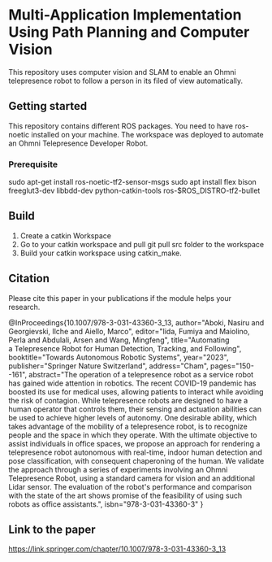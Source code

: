 # Multi-Application Implementation Using Path Planning and Computer Vision
This repository uses computer vision and SLAM to enable an Ohmni telepresence robot to follow a person in its filed of view automatically.

## Getting started
This repository contains different ROS packages. You need to have ros-noetic installed on your machine. 
The workspace was deployed to automate an Ohmni Telepresence Developer Robot.

### Prerequisite
sudo apt-get install ros-noetic-tf2-sensor-msgs
sudo apt install flex bison freeglut3-dev libbdd-dev python-catkin-tools ros-$ROS_DISTRO-tf2-bullet

## Build
1. Create a catkin Workspace
2. Go to your catkin workspace and pull git pull src folder to the workspace 
3. Build your catkin workspace using catkin_make.

## Citation

Please cite this paper in your publications if the module helps your research.

@InProceedings{10.1007/978-3-031-43360-3_13,
author="Aboki, Nasiru
and Georgievski, Ilche
and Aiello, Marco",
editor="Iida, Fumiya
and Maiolino, Perla
and Abdulali, Arsen
and Wang, Mingfeng",
title="Automating a Telepresence Robot for Human Detection, Tracking, and Following",
booktitle="Towards Autonomous Robotic Systems",
year="2023",
publisher="Springer Nature Switzerland",
address="Cham",
pages="150--161",
abstract="The operation of a telepresence robot as a service robot has gained wide attention in robotics. The recent COVID-19 pandemic has boosted its use for medical uses, allowing patients to interact while avoiding the risk of contagion. While telepresence robots are designed to have a human operator that controls them, their sensing and actuation abilities can be used to achieve higher levels of autonomy. One desirable ability, which takes advantage of the mobility of a telepresence robot, is to recognize people and the space in which they operate. With the ultimate objective to assist individuals in office spaces, we propose an approach for rendering a telepresence robot autonomous with real-time, indoor human detection and pose classification, with consequent chaperoning of the human. We validate the approach through a series of experiments involving an Ohmni Telepresence Robot, using a standard camera for vision and an additional Lidar sensor. The evaluation of the robot's performance and comparison with the state of the art shows promise of the feasibility of using such robots as office assistants.",
isbn="978-3-031-43360-3"
}



## Link to the paper
https://link.springer.com/chapter/10.1007/978-3-031-43360-3_13
